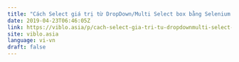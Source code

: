 ```yaml
---
title: "Cách Select giá trị từ DropDown/Multi Select box bằng Selenium WebDriver"
date: 2019-04-23T06:46:05Z
link: https://viblo.asia/p/cach-select-gia-tri-tu-dropdownmulti-select-box-bang-selenium-webdriver-Eb85oaPOZ2G
site: viblo.asia
language: vi-vn
draft: false
---
```

